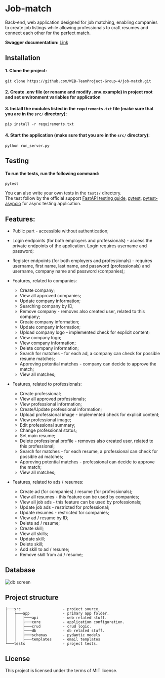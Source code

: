# Job-match
Back-end, web application designed for job matching, enabling companies to create job listings while allowing professionals to craft resumes and connect each other for the perfect match.

**Swagger documentation:** [Link](https://job-match-c1sd.onrender.com/docs)

## Installation
#### 1. Clone the project:
```
git clone https://github.com/WEB-TeamProject-Group-4/job-match.git
```
#### 2. Create .env file (or rename and modify .env.example) in project root and set environment variables for application

#### 3. Install the modules listed in the `requirements.txt` file (make sure that you are in the `src/` directory):
```
pip install -r requirements.txt
```
#### 4. Start the application (make sure that you are in the `src/` directory):
```
python run_server.py
```

## Testing
#### To run the tests, run the following command:
```
pytest
```
You can also write your own tests in the `tests/` directory. <br>
The test follow by the official support [FastAPI testing guide](https://fastapi.tiangolo.com/tutorial/testing/), [pytest](https://docs.pytest.org/en/stable/), [pytest-asyncio](https://pytest-asyncio.readthedocs.io/en/latest/) for async testing application.


## Features:
- Public part - accessible without authentication;
- Login endpoints (for both employers and professionals) - access the private endpoints of the application. Login requires username and password;
- Register endpoints (for both employers and professionals) - requires username, first name, last name, and password (professionals) and  username, company name and password (companies);
  
- Features, related to companies:
  * Create company;
  * View all approved companies;
  * Update company information;
  * Searching company by ID;
  * Remove company - removes also created user, related to this company;
  * Create company information;
  * Update company information;
  * Upload company logo - implemented check for explicit content;
  * View company logo;
  * View company information;
  * Delete company information;
  * Search for matches - for each ad, a company can check for possible resume matches;
  * Approving potential matches - company can decide to approve the match;
  * View all matches;
    
- Features, related to professionals:
  * Create professional;
  * View all approved professionals;
  * View professional information;
  * Create/Update professional information;
  * Upload professional image - implemented check for explicit content;
  * View professional image;
  * Edit professional summary;
  * Change professional status;
  * Set main resume;
  * Delete professional profile - removes also created user, related to this professional;
  * Search for matches - for each resume, a professional can check for possible ad matches;
  * Approving potential matches - professional can decide to approve the match;
  * View all matches;
 
- Features, related to ads / resumes:
  * Create ad (for companies) / resume (for professionals);
  * View all resumes - this feature can be used by companies;
  * View all job ads - this feature can be used by professionals;
  * Update job ads - restricted for professional;
  * Update resumes - restricted for companies;
  * View ad / resume by ID;
  * Delete ad / resume;
  * Create skill;
  * View all skills;
  * Update skill;
  * Delete skill;
  * Add skill to ad / resume;
  * Remove skill from ad / resume;
 
 
## Database

![db screen](https://github.com/WEB-TeamProject-Group-4/job-match/assets/138625993/05f7e648-2a0d-4d51-a3e8-76a4cf7fb901)


## Project structure
```
├───src                   - project source.
│   ├───app               - primary app folder.
│   │   ├───api           - web related stuff.
│   │   ├───core          - application configuration.
│   │   ├───crud          - crud logic.
│   │   ├───db            - db related stuff.
│   │   ├───schemas       - pydantic models
│   │   ├───templates     - email templates
└───tests                 - project tests.
```


## License
This project is licensed under the terms of MIT license.
